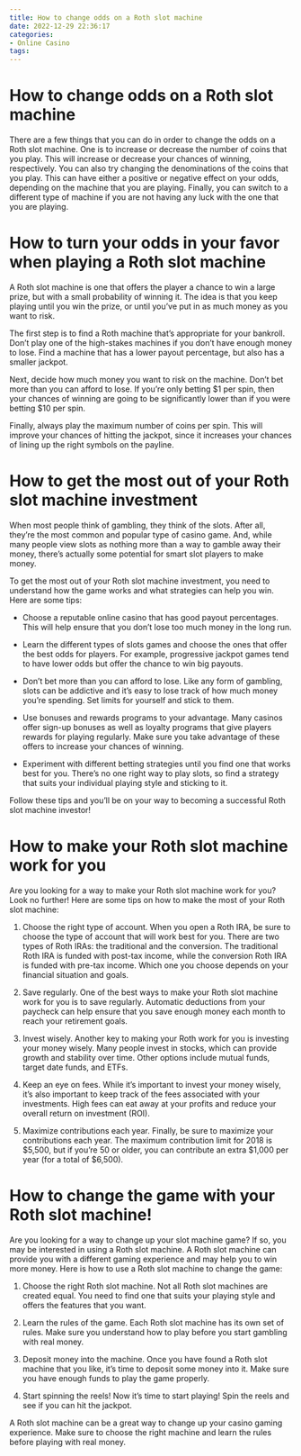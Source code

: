 ```yaml
---
title: How to change odds on a Roth slot machine
date: 2022-12-29 22:36:17
categories:
- Online Casino
tags:
---
```



#  How to change odds on a Roth slot machine

There are a few things that you can do in order to change the odds on a Roth slot machine. One is to increase or decrease the number of coins that you play. This will increase or decrease your chances of winning, respectively. You can also try changing the denominations of the coins that you play. This can have either a positive or negative effect on your odds, depending on the machine that you are playing. Finally, you can switch to a different type of machine if you are not having any luck with the one that you are playing.

#  How to turn your odds in your favor when playing a Roth slot machine

A Roth slot machine is one that offers the player a chance to win a large prize, but with a small probability of winning it. The idea is that you keep playing until you win the prize, or until you’ve put in as much money as you want to risk.

The first step is to find a Roth machine that’s appropriate for your bankroll. Don’t play one of the high-stakes machines if you don’t have enough money to lose. Find a machine that has a lower payout percentage, but also has a smaller jackpot.

Next, decide how much money you want to risk on the machine. Don’t bet more than you can afford to lose. If you’re only betting $1 per spin, then your chances of winning are going to be significantly lower than if you were betting $10 per spin.

Finally, always play the maximum number of coins per spin. This will improve your chances of hitting the jackpot, since it increases your chances of lining up the right symbols on the payline.

#  How to get the most out of your Roth slot machine investment

When most people think of gambling, they think of the slots. After all, they’re the most common and popular type of casino game. And, while many people view slots as nothing more than a way to gamble away their money, there’s actually some potential for smart slot players to make money.

To get the most out of your Roth slot machine investment, you need to understand how the game works and what strategies can help you win. Here are some tips:

- Choose a reputable online casino that has good payout percentages. This will help ensure that you don’t lose too much money in the long run.

- Learn the different types of slots games and choose the ones that offer the best odds for players. For example, progressive jackpot games tend to have lower odds but offer the chance to win big payouts.

- Don’t bet more than you can afford to lose. Like any form of gambling, slots can be addictive and it’s easy to lose track of how much money you’re spending. Set limits for yourself and stick to them.

- Use bonuses and rewards programs to your advantage. Many casinos offer sign-up bonuses as well as loyalty programs that give players rewards for playing regularly. Make sure you take advantage of these offers to increase your chances of winning.

- Experiment with different betting strategies until you find one that works best for you. There’s no one right way to play slots, so find a strategy that suits your individual playing style and sticking to it.

Follow these tips and you’ll be on your way to becoming a successful Roth slot machine investor!

#  How to make your Roth slot machine work for you

Are you looking for a way to make your Roth slot machine work for you? Look no further! Here are some tips on how to make the most of your Roth slot machine:

1. Choose the right type of account. When you open a Roth IRA, be sure to choose the type of account that will work best for you. There are two types of Roth IRAs: the traditional and the conversion. The traditional Roth IRA is funded with post-tax income, while the conversion Roth IRA is funded with pre-tax income. Which one you choose depends on your financial situation and goals.

2. Save regularly. One of the best ways to make your Roth slot machine work for you is to save regularly. Automatic deductions from your paycheck can help ensure that you save enough money each month to reach your retirement goals.

3. Invest wisely. Another key to making your Roth work for you is investing your money wisely. Many people invest in stocks, which can provide growth and stability over time. Other options include mutual funds, target date funds, and ETFs.

4. Keep an eye on fees. While it’s important to invest your money wisely, it’s also important to keep track of the fees associated with your investments. High fees can eat away at your profits and reduce your overall return on investment (ROI).

5. Maximize contributions each year. Finally, be sure to maximize your contributions each year. The maximum contribution limit for 2018 is $5,500, but if you’re 50 or older, you can contribute an extra $1,000 per year (for a total of $6,500).

#  How to change the game with your Roth slot machine!

Are you looking for a way to change up your slot machine game? If so, you may be interested in using a Roth slot machine. A Roth slot machine can provide you with a different gaming experience and may help you to win more money. Here is how to use a Roth slot machine to change the game:

1. Choose the right Roth slot machine. Not all Roth slot machines are created equal. You need to find one that suits your playing style and offers the features that you want.

2. Learn the rules of the game. Each Roth slot machine has its own set of rules. Make sure you understand how to play before you start gambling with real money.

3. Deposit money into the machine. Once you have found a Roth slot machine that you like, it’s time to deposit some money into it. Make sure you have enough funds to play the game properly.

4. Start spinning the reels! Now it’s time to start playing! Spin the reels and see if you can hit the jackpot.

A Roth slot machine can be a great way to change up your casino gaming experience. Make sure to choose the right machine and learn the rules before playing with real money.